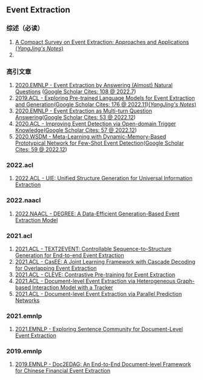 ## Event Extraction

### 综述（必读）
1. [A Compact Survey on Event Extraction: Approaches and Applications](https://arxiv.org/abs/2107.02126) [(_YangJing's Notes_)](https://zhuanlan.zhihu.com/p/571485943)
2. 

### 高引文章
1. [2020.EMNLP - Event Extraction by Answering (Almost) Natural Questions](https://arxiv.org/abs/2004.13625) ([Google Scholar Cites: 108 @ 2022.7](https://scholar.google.com/scholar?cluster=9433872342431399293&hl=zh-CN&as_sdt=2005&sciodt=0,5))
2. [2019.ACL - Exploring Pre-trained Language Models for Event Extraction and Generation](https://aclanthology.org/P19-1522.pdf)([Google Scholar Cites: 176 @ 2022.11](https://xueshu.studiodahu.com/scholar?q=Exploring+Pre-trained+Language+Models+for+Event+Extraction+and+Generation))[(_YangJing's Notes_)](https://zhuanlan.zhihu.com/p/583407618)
3. [2020.EMNLP - Event Extraction as Multi-turn Question Answering](https://aclanthology.org/2020.findings-emnlp.73.pdf)([Google Scholar Cites: 53 @ 2022.12](https://xueshu.studiodahu.com/scholar?start=0&hl=zh-CN&as_sdt=2005&sciodt=0,5&as_ylo=2019&as_yhi=2022&cites=2679442991755185414&scipsc=))
4. [2020.ACL - Improving Event Detection via Open-domain Trigger Knowledge](https://ink.library.smu.edu.sg/cgi/viewcontent.cgi?article=8453&context=sis_research)([Google Scholar Cites: 57 @ 2022.12](https://xueshu.studiodahu.com/scholar?start=0&hl=zh-CN&as_sdt=2005&sciodt=0,5&as_ylo=2019&as_yhi=2022&cites=2679442991755185414&scipsc=))
5. [2020.WSDM - Meta-Learning with Dynamic-Memory-Based Prototypical Network for Few-Shot Event Detection](https://arxiv.org/pdf/1910.11621.pdf)([Google Scholar Cites: 59 @ 2022.12](https://xueshu.studiodahu.com/scholar?start=0&hl=zh-CN&as_sdt=2005&sciodt=0,5&as_ylo=2019&as_yhi=2022&cites=2679442991755185414&scipsc=))

### 2022.acl
1. [2022.ACL - UIE: Unified Structure Generation for Universal Information Extraction](https://arxiv.org/pdf/2203.12277.pdf)

### 2022.naacl
1. [2022.NAACL - DEGREE: A Data-Efficient Generation-Based Event Extraction Model](https://arxiv.org/pdf/2108.12724.pdf)

### 2021.acl
1. [2021.ACL - TEXT2EVENT: Controllable Sequence-to-Structure Generation for End-to-end Event Extraction](https://arxiv.org/pdf/2106.09232.pdf)
2. [2021.ACL - CasEE: A Joint Learning Framework with Cascade Decoding for Overlapping Event Extraction](https://aclanthology.org/2021.findings-acl.14.pdf)
3. [2021.ACL - CLEVE: Contrastive Pre-training for Event Extraction](https://aclanthology.org/2021.acl-long.491.pdf)
4. [2021.ACL - Document-level Event Extraction via Heterogeneous Graph-based Interaction Model with a Tracker](https://arxiv.org/pdf/2105.14924.pdf)
5. [2021.ACL - Document-level Event Extraction via Parallel Prediction Networks](https://aclanthology.org/2021.acl-long.492.pdf)

### 2021.emnlp
1. [2021.EMNLP - Exploring Sentence Community for Document-Level Event Extraction](https://aclanthology.org/2021.findings-emnlp.32.pdf)

### 2019.emnlp
1. [2019.EMNLP - Doc2EDAG: An End-to-End Document-level Framework for Chinese Financial Event Extraction](https://arxiv.org/pdf/1904.07535.pdf)

